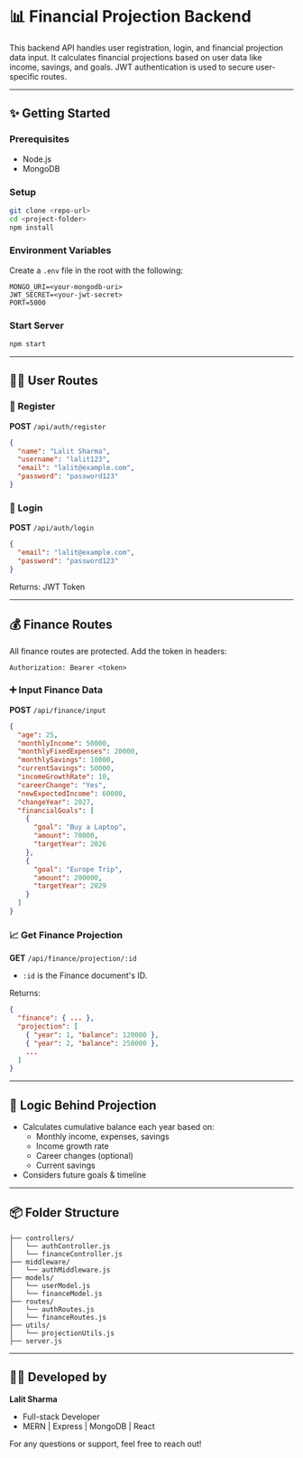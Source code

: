 # 📊 Financial Projection Backend

This backend API handles user registration, login, and financial projection data input. It calculates financial projections based on user data like income, savings, and goals. JWT authentication is used to secure user-specific routes.

---

## ✨ Getting Started

### Prerequisites
- Node.js
- MongoDB

### Setup
```bash
git clone <repo-url>
cd <project-folder>
npm install
```

### Environment Variables
Create a `.env` file in the root with the following:
```
MONGO_URI=<your-mongodb-uri>
JWT_SECRET=<your-jwt-secret>
PORT=5000
```

### Start Server
```bash
npm start
```

---

## 🧑‍💼 User Routes

### 🔐 Register
**POST** `/api/auth/register`
```json
{
  "name": "Lalit Sharma",
  "username": "lalit123",
  "email": "lalit@example.com",
  "password": "password123"
}
```

### 🔑 Login
**POST** `/api/auth/login`
```json
{
  "email": "lalit@example.com",
  "password": "password123"
}
```
Returns: JWT Token

---

## 💰 Finance Routes
All finance routes are protected. Add the token in headers:
```
Authorization: Bearer <token>
```

### ➕ Input Finance Data
**POST** `/api/finance/input`
```json
{
  "age": 25,
  "monthlyIncome": 50000,
  "monthlyFixedExpenses": 20000,
  "monthlySavings": 10000,
  "currentSavings": 50000,
  "incomeGrowthRate": 10,
  "careerChange": "Yes",
  "newExpectedIncome": 60000,
  "changeYear": 2027,
  "financialGoals": [
    {
      "goal": "Buy a Laptop",
      "amount": 70000,
      "targetYear": 2026
    },
    {
      "goal": "Europe Trip",
      "amount": 200000,
      "targetYear": 2029
    }
  ]
}
```

### 📈 Get Finance Projection
**GET** `/api/finance/projection/:id`
- `:id` is the Finance document's ID.

Returns:
```json
{
  "finance": { ... },
  "projection": [
    { "year": 1, "balance": 120000 },
    { "year": 2, "balance": 250000 },
    ...
  ]
}
```

---

## 🧐 Logic Behind Projection
- Calculates cumulative balance each year based on:
  - Monthly income, expenses, savings
  - Income growth rate
  - Career changes (optional)
  - Current savings
- Considers future goals & timeline

---

## 📦 Folder Structure
```
├── controllers/
│   └── authController.js
│   └── financeController.js
├── middleware/
│   └── authMiddleware.js
├── models/
│   └── userModel.js
│   └── financeModel.js
├── routes/
│   └── authRoutes.js
│   └── financeRoutes.js
├── utils/
│   └── projectionUtils.js
├── server.js
```

---

## 🧑‍💻 Developed by
**Lalit Sharma**
- Full-stack Developer
- MERN | Express | MongoDB | React

For any questions or support, feel free to reach out!

